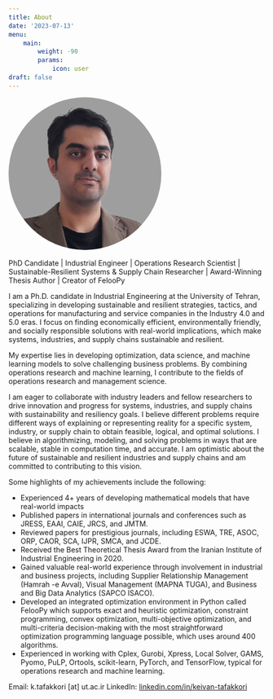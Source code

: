 ```yaml
---
title: About
date: '2023-07-13'
menu:
    main: 
        weight: -90
        params:
            icon: user
draft: false
---
```




<html>
<head>
<style>
.profile-image {
  border-radius: 50%;
  width: 300px;
  height: 300px;
}
</style>
</head>
<body>

<img class="profile-image" src="profile.png" alt="image">

</body>
</html>



PhD Candidate | Industrial Engineer | Operations Research Scientist | Sustainable-Resilient Systems & Supply Chain Researcher | Award-Winning Thesis Author | Creator of FelooPy

I am a Ph.D. candidate in Industrial Engineering at the University of Tehran, specializing in developing sustainable and resilient strategies, tactics, and operations for manufacturing and service companies in the Industry 4.0 and 5.0 eras. I focus on finding economically efficient, environmentally friendly, and socially responsible solutions with real-world implications, which make systems, industries, and supply chains sustainable and resilient.

My expertise lies in developing optimization, data science, and machine learning models to solve challenging business problems. By combining operations research and machine learning, I contribute to the fields of operations research and management science.

I am eager to collaborate with industry leaders and fellow researchers to drive innovation and progress for systems, industries, and supply chains with sustainability and resiliency goals. I believe different problems require different ways of explaining or representing reality for a specific system, industry, or supply chain to obtain feasible, logical, and optimal solutions. I believe in algorithmizing, modeling, and solving problems in ways that are scalable, stable in computation time, and accurate. I am optimistic about the future of sustainable and resilient industries and supply chains and am committed to contributing to this vision.

Some highlights of my achievements include the following:

- Experienced 4+ years of developing mathematical models that have real-world impacts
- Published papers in international journals and conferences such as JRESS, EAAI, CAIE, JRCS, and JMTM.
- Reviewed papers for prestigious journals, including ESWA, TRE, ASOC, ORP, CAOR, SCA, IJPR, SMCA, and JCDE.
- Received the Best Theoretical Thesis Award from the Iranian Institute of Industrial Engineering in 2020.
- Gained valuable real-world experience through involvement in industrial and business projects, including Supplier Relationship Management (Hamrah -e Avval), Visual Management (MAPNA TUGA), and Business and Big Data Analytics (SAPCO ISACO).
- Developed an integrated optimization environment in Python called FelooPy which supports exact and heuristic optimization, constraint programming, convex optimization, multi-objective optimization, and multi-criteria decision-making with the most straightforward optimization programming language possible, which uses around 400 algorithms.
- Experienced in working with Cplex, Gurobi, Xpress, Local Solver, GAMS, Pyomo, PuLP, Ortools, scikit-learn, PyTorch, and TensorFlow, typical for operations research and machine learning.

Email: k.tafakkori [at] ut.ac.ir
LinkedIn: [linkedin.com/in/keivan-tafakkori](https://www.linkedin.com/in/keivan-tafakkori/)
